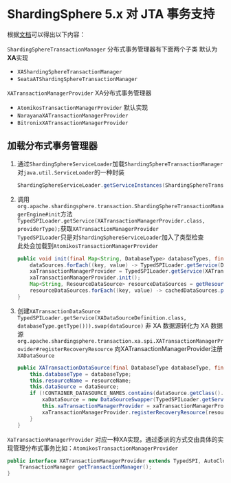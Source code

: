 # ShardingSphere 5.x 对 JTA 事务支持

根据[文档](https://github.com/apache/shardingsphere/blob/master/docs/document/content/dev-manual/transaction.cn.md)可以得出以下内容：

`ShardingSphereTransactionManager` 分布式事务管理器有下面两个子类 默认为**XA**实现

- `XAShardingSphereTransactionManager`
- `SeataATShardingSphereTransactionManager`

`XATransactionManagerProvider` XA分布式事务管理器

- `AtomikosTransactionManagerProvider` 默认实现
- `NarayanaXATransactionManagerProvider`
- `BitronixXATransactionManagerProvider`

## 加载分布式事务管理器

1. 通过`ShardingSphereServiceLoader`加载`ShardingSphereTransactionManager`  
对`java.util.ServiceLoader`的一种封装

    ```java
    ShardingSphereServiceLoader.getServiceInstances(ShardingSphereTransactionManager.class)
    ```

2. 调用`org.apache.shardingsphere.transaction.ShardingSphereTransactionManagerEngine#init`方法  
`TypedSPILoader.getService(XATransactionManagerProvider.class, providerType);`获取`XATransactionManagerProvider`  
`TypedSPILoader`只是对`ShardingSphereServiceLoader`加入了类型检查  
此处会加载到`AtomikosTransactionManagerProvider`

    ```java
    public void init(final Map<String, DatabaseType> databaseTypes, final Map<String, DataSource> dataSources, final String providerType) {
        dataSources.forEach((key, value) -> TypedSPILoader.getService(DataSourcePrivilegeChecker.class, databaseTypes.get(key).getType()).checkPrivilege(value));
        xaTransactionManagerProvider = TypedSPILoader.getService(XATransactionManagerProvider.class, providerType);
        xaTransactionManagerProvider.init();
        Map<String, ResourceDataSource> resourceDataSources = getResourceDataSources(dataSources);
        resourceDataSources.forEach((key, value) -> cachedDataSources.put(value.getOriginalName(), newXATransactionDataSource(databaseTypes.get(key), value)));
    }
    ```

3. 创建`XATransactionDataSource`  
`TypedSPILoader.getService(XADataSourceDefinition.class, databaseType.getType())).swap(dataSource)` 非 XA 数据源转化为 XA 数据源  
`org.apache.shardingsphere.transaction.xa.spi.XATransactionManagerProvider#registerRecoveryResource` 向XATransactionManagerProvider注册`XADataSource`

    ```java
    public XATransactionDataSource(final DatabaseType databaseType, final String resourceName, final DataSource dataSource, final XATransactionManagerProvider xaTransactionManagerProvider) {
        this.databaseType = databaseType;
        this.resourceName = resourceName;
        this.dataSource = dataSource;
        if (!CONTAINER_DATASOURCE_NAMES.contains(dataSource.getClass().getSimpleName())) {
            xaDataSource = new DataSourceSwapper(TypedSPILoader.getService(XADataSourceDefinition.class, databaseType.getType())).swap(dataSource);
            this.xaTransactionManagerProvider = xaTransactionManagerProvider;
            xaTransactionManagerProvider.registerRecoveryResource(resourceName, xaDataSource);
        }
    }
    ```

`XaTransactionManagerProvider` 对应一种XA实现，通过委派的方式交由具体的实现管理分布式事务比如：`AtomikosTransactionManagerProvider`

```java
public interface XATransactionManagerProvider extends TypedSPI, AutoCloseable {
    TransactionManager getTransactionManager();
}
```
